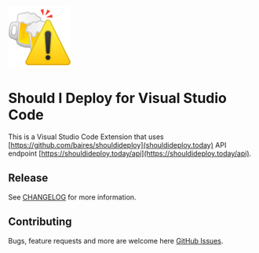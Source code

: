 <style type='text/css'>
    img[src*='#image'] {
        display: block;
        margin: auto;
        margin-top: 40px;
        margin-bottom: 40px;
    }
</style>

![Kiku](assets/icon.png#image)

# Should I Deploy for Visual Studio Code

This is a Visual Studio Code Extension that uses [https://github.com/baires/shouldideploy](shouldideploy.today) API endpoint [https://shouldideploy.today/api](https://shouldideploy.today/api).

## Release

See [CHANGELOG](CHANGELOG.md) for more information.

## Contributing

Bugs, feature requests and more are welcome here [GitHub Issues](https://github.com/gpalomar/shouldideploy-vscode/issues).
